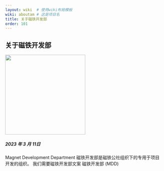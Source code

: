 ```yaml
---
layout: wiki  # 使用wiki布局模板
wiki: aboutam # 这是项目名
title: 关于磁铁开发部
order: 101
---
```

## 关于磁铁开发部
<img src="https://msc-a.netlify.app/medias/reward/wechat.png" width=256 height=256 />

##### 2023 年 3 月 11日 
Magnet Development Department
磁铁开发部是磁铁公社组织下的专用于项目开发的组织。
我们需要磁铁开发部文案
磁铁开发部 (MDD)